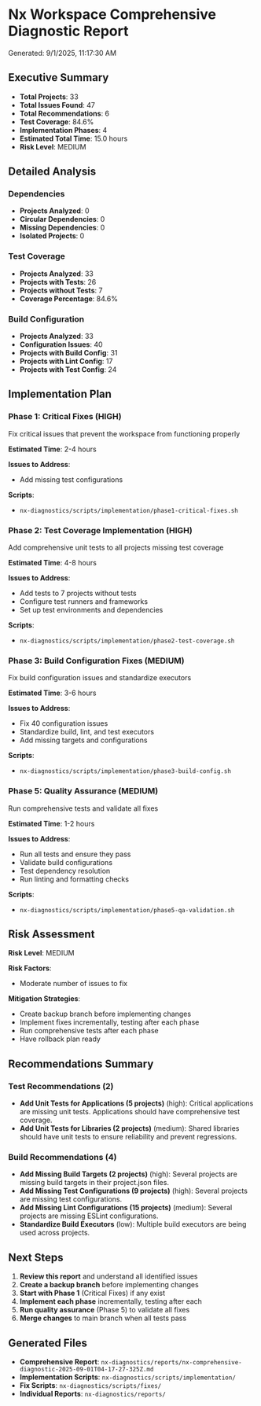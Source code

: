 # Nx Workspace Comprehensive Diagnostic Report

Generated: 9/1/2025, 11:17:30 AM

## Executive Summary

- **Total Projects**: 33
- **Total Issues Found**: 47
- **Total Recommendations**: 6
- **Test Coverage**: 84.6%
- **Implementation Phases**: 4
- **Estimated Total Time**: 15.0 hours
- **Risk Level**: MEDIUM

## Detailed Analysis

### Dependencies

- **Projects Analyzed**: 0
- **Circular Dependencies**: 0
- **Missing Dependencies**: 0
- **Isolated Projects**: 0

### Test Coverage

- **Projects Analyzed**: 33
- **Projects with Tests**: 26
- **Projects without Tests**: 7
- **Coverage Percentage**: 84.6%

### Build Configuration

- **Projects Analyzed**: 33
- **Configuration Issues**: 40
- **Projects with Build Config**: 31
- **Projects with Lint Config**: 17
- **Projects with Test Config**: 24

## Implementation Plan

### Phase 1: Critical Fixes (HIGH)

Fix critical issues that prevent the workspace from functioning properly

**Estimated Time**: 2-4 hours

**Issues to Address**:

- Add missing test configurations

**Scripts**:

- `nx-diagnostics/scripts/implementation/phase1-critical-fixes.sh`

### Phase 2: Test Coverage Implementation (HIGH)

Add comprehensive unit tests to all projects missing test coverage

**Estimated Time**: 4-8 hours

**Issues to Address**:

- Add tests to 7 projects without tests
- Configure test runners and frameworks
- Set up test environments and dependencies

**Scripts**:

- `nx-diagnostics/scripts/implementation/phase2-test-coverage.sh`

### Phase 3: Build Configuration Fixes (MEDIUM)

Fix build configuration issues and standardize executors

**Estimated Time**: 3-6 hours

**Issues to Address**:

- Fix 40 configuration issues
- Standardize build, lint, and test executors
- Add missing targets and configurations

**Scripts**:

- `nx-diagnostics/scripts/implementation/phase3-build-config.sh`

### Phase 5: Quality Assurance (MEDIUM)

Run comprehensive tests and validate all fixes

**Estimated Time**: 1-2 hours

**Issues to Address**:

- Run all tests and ensure they pass
- Validate build configurations
- Test dependency resolution
- Run linting and formatting checks

**Scripts**:

- `nx-diagnostics/scripts/implementation/phase5-qa-validation.sh`

## Risk Assessment

**Risk Level**: MEDIUM

**Risk Factors**:

- Moderate number of issues to fix

**Mitigation Strategies**:

- Create backup branch before implementing changes
- Implement fixes incrementally, testing after each phase
- Run comprehensive tests after each phase
- Have rollback plan ready

## Recommendations Summary

### Test Recommendations (2)

- **Add Unit Tests for Applications (5 projects)** (high): Critical applications are missing unit tests. Applications should have comprehensive test coverage.
- **Add Unit Tests for Libraries (2 projects)** (medium): Shared libraries should have unit tests to ensure reliability and prevent regressions.

### Build Recommendations (4)

- **Add Missing Build Targets (2 projects)** (high): Several projects are missing build targets in their project.json files.
- **Add Missing Test Configurations (9 projects)** (high): Several projects are missing test configurations.
- **Add Missing Lint Configurations (15 projects)** (medium): Several projects are missing ESLint configurations.
- **Standardize Build Executors** (low): Multiple build executors are being used across projects.

## Next Steps

1. **Review this report** and understand all identified issues
2. **Create a backup branch** before implementing changes
3. **Start with Phase 1** (Critical Fixes) if any exist
4. **Implement each phase** incrementally, testing after each
5. **Run quality assurance** (Phase 5) to validate all fixes
6. **Merge changes** to main branch when all tests pass

## Generated Files

- **Comprehensive Report**: `nx-diagnostics/reports/nx-comprehensive-diagnostic-2025-09-01T04-17-27-325Z.md`
- **Implementation Scripts**: `nx-diagnostics/scripts/implementation/`
- **Fix Scripts**: `nx-diagnostics/scripts/fixes/`
- **Individual Reports**: `nx-diagnostics/reports/`

